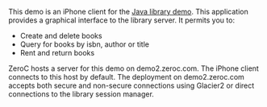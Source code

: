 This demo is an iPhone client for the
[Java library demo](../../../../java/Database/library). This
application provides a graphical interface to the library server. It
permits you to:

- Create and delete books
- Query for books by isbn, author or title
- Rent and return books

ZeroC hosts a server for this demo on demo2.zeroc.com. The iPhone
client connects to this host by default. The deployment on
demo2.zeroc.com accepts both secure and non-secure connections using
Glacier2 or direct connections to the library session manager.
